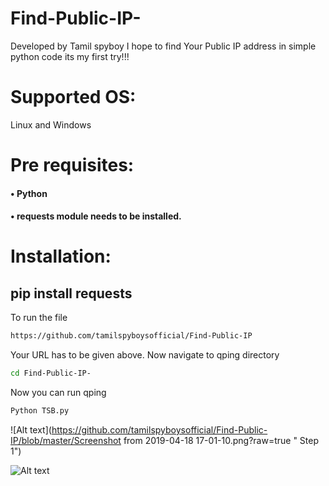 # Find-Public-IP-
Developed by Tamil spyboy
I hope to find Your Public IP address in simple python code
its my first try!!!

# Supported OS:
Linux and Windows
# Pre requisites:
#### •	Python 
#### •	requests module needs to be installed.
# Installation:
## pip install requests 
To run the file
``` bash
https://github.com/tamilspyboysofficial/Find-Public-IP
```
Your URL has to be given above.
Now navigate to qping directory
``` bash
cd Find-Public-IP-
```
Now you can run qping
``` bash
Python TSB.py
```
![Alt text](https://github.com/tamilspyboysofficial/Find-Public-IP/blob/master/Screenshot from 2019-04-18 17-01-10.png?raw=true " Step 1")
	 
![Alt text](https://github.com/tamilbotnet/qping/blob/master/img/1.png?raw=true " Step 1")



